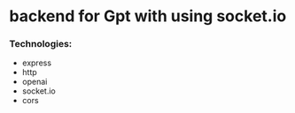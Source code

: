 # backend for Gpt with using socket.io

### Technologies:

- express
- http
- openai
- socket.io
- cors
